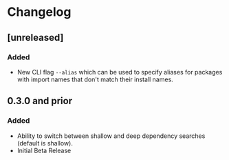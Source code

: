 # Changelog

## [unreleased]
### Added
- New CLI flag `--alias` which can be used to specify aliases for packages with import names that
don't match their install names.

## 0.3.0 and prior
### Added
- Ability to switch between shallow and deep dependency searches (default is shallow).
- Initial Beta Release
